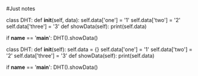 #Just notes

class DHT:
    def __init__(self, data):
        self.data['one'] = '1'
        self.data['two'] = '2'
        self.data['three'] = '3'
    def showData(self):
        print(self.data)

if __name__ == '__main__': DHT().showData()




class DHT:
    def __init__(self):
        self.data = {}
        self.data['one'] = '1'
        self.data['two'] = '2'
        self.data['three'] = '3'
    def showData(self):
        print(self.data)

if __name__ == '__main__':
    DHT().showData()
